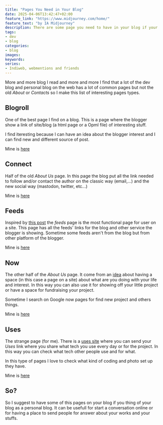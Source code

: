 ```yaml
---
title: "Pages You Need in Your Blog"
date: 2025-04-06T13:42:47+02:00
feature_link: "https://www.midjourney.com/home/"
feature_text: "by IA Midjourney"
description: There are some page you need to have in your blog if your blog is for human
tags:
- dev
- blog
categories:
- blog
images:
keywords:
series:
- Indiweb, webmentions and friends
---
```


More and more blog I read and more and more I find that a lot of the dev blog and personal blog on the web has a lot of common pages but not the old _About_ or _Contacts_ so I make this list of interesting pages types.

## Blogroll

One of the best page I find on a blog. This is a page where the blogger show a link of site/blog (a html page or a Opml file) of interesting stuff.

I find iteresting because I can have an idea about the blogger interest and I can find new and different source of post.

Mine is [here](/blogroll)

## Connect

Half of the old _About Us_ page. In this page the blog put all the link needed to follow and/or contact the author on the classic way (email,...) and the new social way (mastodon, twitter, etc...)

Mine is [here](/connect)

## Feeds

Inspired by [this post](https://marcus.io/blog/making-rss-more-visible-again-with-slash-feeds) the _feeds_ page is the most functional page for user on a site.
This page has all the feeds' links for the blog and other service the blogger is showing. Sometime some feeds aren't from the blog but from other platform of the blogger.

Mine is [here](/feeds)

## Now

The other half of the _About Us_ page. It come from an [idea](https://nownownow.com/about) about having a space (in this case a page on a site) about what are you doing with your life and interest.
In this way you can also use it for showing off your little project or have a space for fundraising your project.

Sometime I search on Google now pages for find new project and others things.

Mine is [here](/now)


## Uses

The strange page (for me). There is a [uses site](https://uses.tech/) where you can send your _Uses_ link where you share what tech you use every day or for the project. In this way you can check what tech other people use and for what.

In this type of pages I love to check what kind of coding and photo set up they have.

Mine is [here](/uses)

## So?

So I suggest to have some of this pages on your blog if you thing of your blog as a personal blog. It can be usefull for start a conversation online or for having a place to send people for answer about your works and your stuffs.
